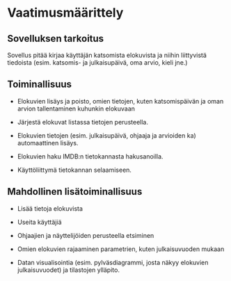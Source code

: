 # Vaatimusmäärittely
## Sovelluksen tarkoitus
Sovellus pitää kirjaa käyttäjän katsomista elokuvista ja niihin liittyvistä tiedoista (esim. katsomis- ja julkaisupäivä, oma arvio, kieli jne.)

## Toiminallisuus

- Elokuvien lisäys ja poisto, omien tietojen, kuten katsomispäivän ja oman arvion tallentaminen kuhunkin elokuvaan 

- Järjestä elokuvat listassa tietojen perusteella.

- Elokuvien tietojen (esim. julkaisupäivä, ohjaaja ja arvioiden ka) automaattinen lisäys.

- Elokuvien haku IMDB:n tietokannasta hakusanoilla.

- Käyttöliittymä tietokannan selaamiseen.

## Mahdollinen lisätoiminallisuus

- Lisää tietoja elokuvista

- Useita käyttäjiä

- Ohjaajien ja näyttelijöiden perusteella etsiminen

- Omien elokuvien rajaaminen parametrien, kuten julkaisuvuoden mukaan

- Datan visualisointia (esim. pylväsdiagrammi, josta näkyy elokuvien julkaisuvuodet) ja tilastojen ylläpito.
